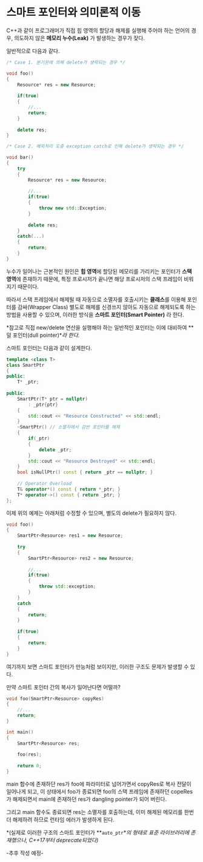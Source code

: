# 스마트 포인터와 의미론적 이동

C++과 같이 프로그래머가 직접 힙 영역의 할당과 해제를 실행해 주어야 하는 언어의 경우, 의도하지 않은 **메모리 누수(Leak)** 가 발생하는 경우가 잦다.

일반적으로 다음과 같다.

```c++
/* Case 1. 분기문에 의해 delete가 생략되는 경우 */

void foo()
{
    Resource* res = new Resource;
    
    if(true)
    {
        //...
        return;
    }
    
    delete res;
}
```

```c++
/* Case 2. 예외처리 도중 exception catch로 인해 delete가 생략되는 경우 */

void bar()
{
    try
    {
        Resource* res = new Resource;
        
        //...
        if(true)
        {
            throw new std::Exception;
        }
        
        delete res;
    }
    catch(...)
    {
        return;
    }
}
```

누수가 일어나는 근본적인 원인은 **힙 영역**에 할당된 메모리를 가리키는 포인터가 **스택 영역**에 존재하기 때문에, 특정 프로시저가 끝나면 해당 프로시저의 스택 프레임이 비워지기 때문이다.

따라서 스택 프레임에서 해제될 때 자동으로 소멸자를 호출시키는 **클래스**를 이용해 포인터를 감싸(Wrapper Class) 별도로 해제를 신경쓰지 않아도 자동으로 해제되도록 하는 방법을 사용할 수 있으며, 이러한 방식을 **스마트 포인터(Smart Pointer)** 라 한다.

*참고로 직접 new/delete 연산을 실행해야 하는 일반적인 포인터는 이에 대비하여 **덜 포인터(dull pointer)**라 한다.*

스마트 포인터는 다음과 같이 설계한다.

```c++
template <class T>
class SmartPtr
{
public:
    T* _ptr;
    
public:
    SmartPtr(T* ptr = nullptr)
        : _ptr{ptr}
    {
        std::cout << "Resource Constructed" << std::endl;
    }
    ~SmartPtr()	// 소멸자에서 감싼 포인터를 해제
    {
        if(_ptr)
        {
            delete _ptr;
        }
        std::cout << "Resource Destroyed" << std::endl;
    }
    bool isNullPtr() const { return _ptr == nullptr; }
    
    // Operator Overload
    T& operator*() const { return *_ptr; }
    T* operator->() const { return _ptr; }
};
```

이제 위의 예제는 아래처럼 수정할 수 있으며, 별도의 delete가 필요하지 않다.

```c++
void foo()
{
    SmartPtr<Resource> res1 = new Resource;
    
    try
    {
        SmartPtr<Resource> res2 = new Resource;
        
        //...
        if(true)
        {
            throw std::exception;
        }
    }
    catch
    {
        return;
    }
    
    if(true)
    {
        return;
    }
}
```

여기까지 보면 스마트 포인터가 만능처럼 보이지만, 이러한 구조도 문제가 발생할 수 있다.

만약 스마트 포인터 간의 복사가 일어난다면 어떨까?

```c++
void foo(SmartPtr<Resource> copyRes)
{
    //...
    return;
}

int main()
{
    SmartPtr<Resource> res;
    
    foo(res);
    
    return 0;
}
```

main 함수에 존재하단 res가 foo에 파라미터로 넘어가면서 copyRes로 복사 전달이 일어나게 되고, 이 상태에서 foo가 종료되면 foo의 스택 프레임에 존재하던 copeRes가 해제되면서 main에 존재하던 res가 dangling pointer가 되어 버린다.

그리고 main 함수도 종료되면 res는 소멸자를 호출하는데, 이미 해제된 메모리를 한번 더 해제하려 하므로 런타임 에러가 발생하게 된다.

*(실제로 이러한 구조의 스마트 포인터가 **`auto_ptr`**의 형태로 표준 라이브러리에 존재했으나, C++17부터 deprecate되었다)* 

-추후 작성 예정-

